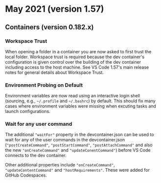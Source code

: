 # May 2021 (version 1.57)

## Containers (version 0.182.x)

### Workspace Trust

When opening a folder in a container you are now asked to first trust the local folder. Workspace trust is required because the dev container's configuration is given control over the building of the dev container including access to the host machine. See VS Code 1.57's main release notes for general details about Workspace Trust.

### Environment Probing on Default

Environment variables are now read using an interactive login shell (sourcing, e.g., `~/.profile` and `~/.bashrc`) by default. This should fix many cases where environment variables were missing when excuting tasks and launch configurations.

### Wait for any user command

The additional `"waitFor"` property in the devcontainer.json can be used to wait for any of the user commands in the devcontainer.json (`"postCreateCommand"`, `"postStartCommand"`, `"postAttachCommand"` and also the new `"onCreateCommand"` and `"updateConentCommand"`) before VS Code connects to the dev container.

Other additional properties include `"onCreateCommand"`, `"updateContentCommand"` and `"hostRequirements"`. These were added for GitHub Codespaces.